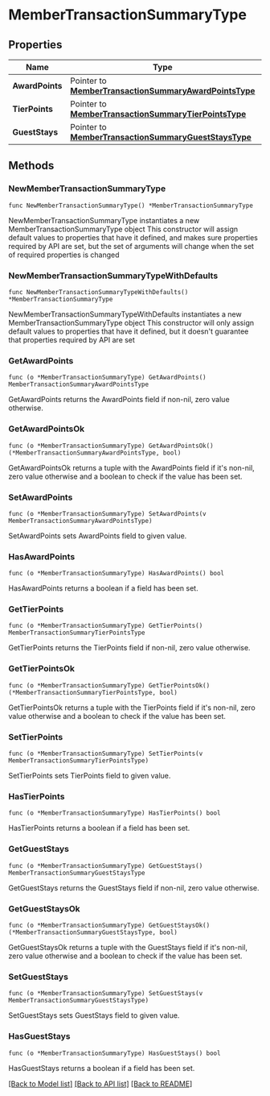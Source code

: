 # MemberTransactionSummaryType

## Properties

Name | Type | Description | Notes
------------ | ------------- | ------------- | -------------
**AwardPoints** | Pointer to [**MemberTransactionSummaryAwardPointsType**](MemberTransactionSummaryAwardPointsType.md) |  | [optional] 
**TierPoints** | Pointer to [**MemberTransactionSummaryTierPointsType**](MemberTransactionSummaryTierPointsType.md) |  | [optional] 
**GuestStays** | Pointer to [**MemberTransactionSummaryGuestStaysType**](MemberTransactionSummaryGuestStaysType.md) |  | [optional] 

## Methods

### NewMemberTransactionSummaryType

`func NewMemberTransactionSummaryType() *MemberTransactionSummaryType`

NewMemberTransactionSummaryType instantiates a new MemberTransactionSummaryType object
This constructor will assign default values to properties that have it defined,
and makes sure properties required by API are set, but the set of arguments
will change when the set of required properties is changed

### NewMemberTransactionSummaryTypeWithDefaults

`func NewMemberTransactionSummaryTypeWithDefaults() *MemberTransactionSummaryType`

NewMemberTransactionSummaryTypeWithDefaults instantiates a new MemberTransactionSummaryType object
This constructor will only assign default values to properties that have it defined,
but it doesn't guarantee that properties required by API are set

### GetAwardPoints

`func (o *MemberTransactionSummaryType) GetAwardPoints() MemberTransactionSummaryAwardPointsType`

GetAwardPoints returns the AwardPoints field if non-nil, zero value otherwise.

### GetAwardPointsOk

`func (o *MemberTransactionSummaryType) GetAwardPointsOk() (*MemberTransactionSummaryAwardPointsType, bool)`

GetAwardPointsOk returns a tuple with the AwardPoints field if it's non-nil, zero value otherwise
and a boolean to check if the value has been set.

### SetAwardPoints

`func (o *MemberTransactionSummaryType) SetAwardPoints(v MemberTransactionSummaryAwardPointsType)`

SetAwardPoints sets AwardPoints field to given value.

### HasAwardPoints

`func (o *MemberTransactionSummaryType) HasAwardPoints() bool`

HasAwardPoints returns a boolean if a field has been set.

### GetTierPoints

`func (o *MemberTransactionSummaryType) GetTierPoints() MemberTransactionSummaryTierPointsType`

GetTierPoints returns the TierPoints field if non-nil, zero value otherwise.

### GetTierPointsOk

`func (o *MemberTransactionSummaryType) GetTierPointsOk() (*MemberTransactionSummaryTierPointsType, bool)`

GetTierPointsOk returns a tuple with the TierPoints field if it's non-nil, zero value otherwise
and a boolean to check if the value has been set.

### SetTierPoints

`func (o *MemberTransactionSummaryType) SetTierPoints(v MemberTransactionSummaryTierPointsType)`

SetTierPoints sets TierPoints field to given value.

### HasTierPoints

`func (o *MemberTransactionSummaryType) HasTierPoints() bool`

HasTierPoints returns a boolean if a field has been set.

### GetGuestStays

`func (o *MemberTransactionSummaryType) GetGuestStays() MemberTransactionSummaryGuestStaysType`

GetGuestStays returns the GuestStays field if non-nil, zero value otherwise.

### GetGuestStaysOk

`func (o *MemberTransactionSummaryType) GetGuestStaysOk() (*MemberTransactionSummaryGuestStaysType, bool)`

GetGuestStaysOk returns a tuple with the GuestStays field if it's non-nil, zero value otherwise
and a boolean to check if the value has been set.

### SetGuestStays

`func (o *MemberTransactionSummaryType) SetGuestStays(v MemberTransactionSummaryGuestStaysType)`

SetGuestStays sets GuestStays field to given value.

### HasGuestStays

`func (o *MemberTransactionSummaryType) HasGuestStays() bool`

HasGuestStays returns a boolean if a field has been set.


[[Back to Model list]](../README.md#documentation-for-models) [[Back to API list]](../README.md#documentation-for-api-endpoints) [[Back to README]](../README.md)


